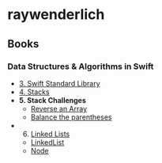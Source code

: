 # raywenderlich

## Books

### Data Structures & Algorithms in Swift

- [3. Swift Standard Library](./books/data-structures-n-algorithms-in-swift/03-swift-standard-library.md)
- [4. Stacks](./books/data-structures-n-algorithms-in-swift/04-stacks/projects/study/Stacks.playground/Sources/Stack.swift)
- **5. Stack Challenges**
    - [Reverse an Array](./books/data-structures-n-algorithms-in-swift/05-stacks-challenge/projects/study/StackChallenges.playground/Pages/Challenge1.xcplaygroundpage/Contents.swift)
    - [Balance the parentheses](./books/data-structures-n-algorithms-in-swift/05-stacks-challenge/projects/study/StackChallenges.playground/Pages/Challenge2.xcplaygroundpage/Contents.swift)
- 6. [Linked Lists](./books/data-structures-n-algorithms-in-swift/06-linked-list/projects/study/LinkedList.playground/Contents.swift)
    - [LinkedList](./books/data-structures-n-algorithms-in-swift/06-linked-list/projects/study/LinkedList.playground/Sources/LinkedList.swift)
    - [Node](./books/data-structures-n-algorithms-in-swift/06-linked-list/projects/study/LinkedList.playground/Sources/Node.swift)